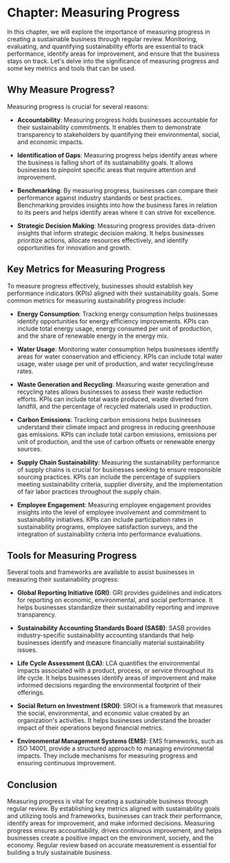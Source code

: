 Chapter: Measuring Progress
===========================

In this chapter, we will explore the importance of measuring progress in creating a sustainable business through regular review. Monitoring, evaluating, and quantifying sustainability efforts are essential to track performance, identify areas for improvement, and ensure that the business stays on track. Let's delve into the significance of measuring progress and some key metrics and tools that can be used.

Why Measure Progress?
---------------------

Measuring progress is crucial for several reasons:

* **Accountability**: Measuring progress holds businesses accountable for their sustainability commitments. It enables them to demonstrate transparency to stakeholders by quantifying their environmental, social, and economic impacts.

* **Identification of Gaps**: Measuring progress helps identify areas where the business is falling short of its sustainability goals. It allows businesses to pinpoint specific areas that require attention and improvement.

* **Benchmarking**: By measuring progress, businesses can compare their performance against industry standards or best practices. Benchmarking provides insights into how the business fares in relation to its peers and helps identify areas where it can strive for excellence.

* **Strategic Decision Making**: Measuring progress provides data-driven insights that inform strategic decision making. It helps businesses prioritize actions, allocate resources effectively, and identify opportunities for innovation and growth.

Key Metrics for Measuring Progress
----------------------------------

To measure progress effectively, businesses should establish key performance indicators (KPIs) aligned with their sustainability goals. Some common metrics for measuring sustainability progress include:

* **Energy Consumption**: Tracking energy consumption helps businesses identify opportunities for energy efficiency improvements. KPIs can include total energy usage, energy consumed per unit of production, and the share of renewable energy in the energy mix.

* **Water Usage**: Monitoring water consumption helps businesses identify areas for water conservation and efficiency. KPIs can include total water usage, water usage per unit of production, and water recycling/reuse rates.

* **Waste Generation and Recycling**: Measuring waste generation and recycling rates allows businesses to assess their waste reduction efforts. KPIs can include total waste produced, waste diverted from landfill, and the percentage of recycled materials used in production.

* **Carbon Emissions**: Tracking carbon emissions helps businesses understand their climate impact and progress in reducing greenhouse gas emissions. KPIs can include total carbon emissions, emissions per unit of production, and the use of carbon offsets or renewable energy sources.

* **Supply Chain Sustainability**: Measuring the sustainability performance of supply chains is crucial for businesses seeking to ensure responsible sourcing practices. KPIs can include the percentage of suppliers meeting sustainability criteria, supplier diversity, and the implementation of fair labor practices throughout the supply chain.

* **Employee Engagement**: Measuring employee engagement provides insights into the level of employee involvement and commitment to sustainability initiatives. KPIs can include participation rates in sustainability programs, employee satisfaction surveys, and the integration of sustainability criteria into performance evaluations.

Tools for Measuring Progress
----------------------------

Several tools and frameworks are available to assist businesses in measuring their sustainability progress:

* **Global Reporting Initiative (GRI)**: GRI provides guidelines and indicators for reporting on economic, environmental, and social performance. It helps businesses standardize their sustainability reporting and improve transparency.

* **Sustainability Accounting Standards Board (SASB)**: SASB provides industry-specific sustainability accounting standards that help businesses identify and measure financially material sustainability issues.

* **Life Cycle Assessment (LCA)**: LCA quantifies the environmental impacts associated with a product, process, or service throughout its life cycle. It helps businesses identify areas of improvement and make informed decisions regarding the environmental footprint of their offerings.

* **Social Return on Investment (SROI)**: SROI is a framework that measures the social, environmental, and economic value created by an organization's activities. It helps businesses understand the broader impact of their operations beyond financial metrics.

* **Environmental Management Systems (EMS)**: EMS frameworks, such as ISO 14001, provide a structured approach to managing environmental impacts. They include mechanisms for measuring progress and ensuring continuous improvement.

Conclusion
----------

Measuring progress is vital for creating a sustainable business through regular review. By establishing key metrics aligned with sustainability goals and utilizing tools and frameworks, businesses can track their performance, identify areas for improvement, and make informed decisions. Measuring progress ensures accountability, drives continuous improvement, and helps businesses create a positive impact on the environment, society, and the economy. Regular review based on accurate measurement is essential for building a truly sustainable business.
